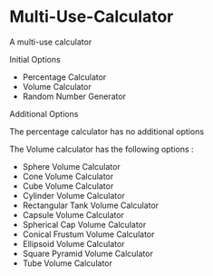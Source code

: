 # Multi-Use-Calculator
A multi-use calculator

Initial Options

- Percentage Calculator
- Volume Calculator
- Random Number Generator

Additional Options

The percentage calculator has no additional options

The Volume calculator has the following options :
- Sphere Volume Calculator
- Cone Volume Calculator
- Cube Volume Calculator
- Cylinder Volume Calculator
- Rectangular Tank Volume Calculator
- Capsule Volume Calculator
- Spherical Cap Volume Calculator
- Conical Frustum Volume Calculator
- Ellipsoid Volume Calculator
- Square Pyramid Volume Calculator
- Tube Volume Calculator
